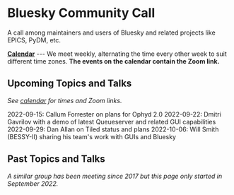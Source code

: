 # Bluesky Community Call

A call among maintainers and users of Bluesky and related projects like EPICS, PyDM, etc.

[**Calendar**](https://tinyurl.com/BlueskyCommunityCallCalendar) --- We meet
weekly, alternating the time every other week to suit different time zones.
**The events on the calendar contain the Zoom link.**

## Upcoming Topics and Talks

_See [calendar](https://tinyurl.com/BlueskyCommunityCallCalendar) for times and Zoom links._

2022-09-15: Callum Forrester on plans for Ophyd 2.0
2022-09-22: Dmitri Gavrilov with a demo of latest Queueserver and related GUI capabilities
2022-09-29: Dan Allan on Tiled status and plans
2022-10-06: Will Smith (BESSY-II) sharing his team's work with GUIs and Bluesky

## Past Topics and Talks

_A similar group has been meeting since 2017 but this page only started in September 2022._

